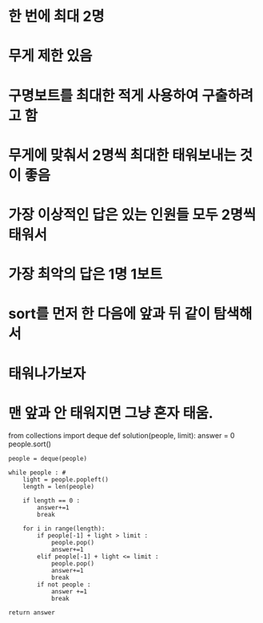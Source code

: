 # 한 번에 최대 2명
# 무게 제한 있음
# 구명보트를 최대한 적게 사용하여 구출하려고 함
# 무게에 맞춰서 2명씩 최대한 태워보내는 것이 좋음
# 가장 이상적인 답은 있는 인원들 모두  2명씩 태워서 
# 가장 최악의 답은 1명 1보트
# sort를 먼저 한 다음에 앞과 뒤 같이 탐색해서 
# 태워나가보자
# 맨 앞과 안 태워지면 그냥 혼자 태움.


from collections import deque
def solution(people, limit):
    answer = 0
    people.sort()
    
    people = deque(people)

    while people : # 
        light = people.popleft()
        length = len(people)
        
        if length == 0 :
            answer+=1
            break

        for i in range(length):
            if people[-1] + light > limit :
                people.pop()
                answer+=1
            elif people[-1] + light <= limit :
                people.pop()
                answer+=1
                break
            if not people :
                answer +=1
                break

    return answer
